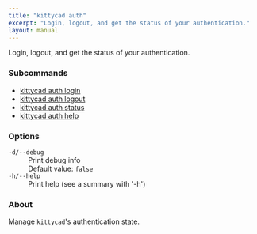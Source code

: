 ```yaml
---
title: "kittycad auth"
excerpt: "Login, logout, and get the status of your authentication."
layout: manual
---
```


Login, logout, and get the status of your authentication.

### Subcommands

* [kittycad auth login](./kittycad_auth_login)
* [kittycad auth logout](./kittycad_auth_logout)
* [kittycad auth status](./kittycad_auth_status)
* [kittycad auth help](./kittycad_auth_help)

### Options

<dl class="flags">
   <dt><code>-d/--debug</code></dt>
   <dd>Print debug info<br/>Default value: <code>false</code></dd>

   <dt><code>-h/--help</code></dt>
   <dd>Print help (see a summary with '-h')</dd>
</dl>


### About

Manage `kittycad`'s authentication state.